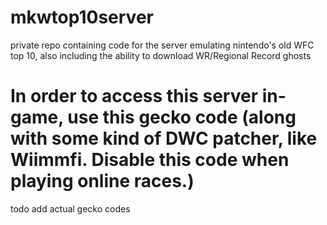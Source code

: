 # mkwtop10server
private repo containing code for the server emulating nintendo's old WFC top 10, also including the ability to download WR/Regional Record ghosts



# In order to access this server in-game, use this gecko code (along with some kind of DWC patcher, like Wiimmfi. Disable this code when playing online races.)
todo add actual gecko codes
